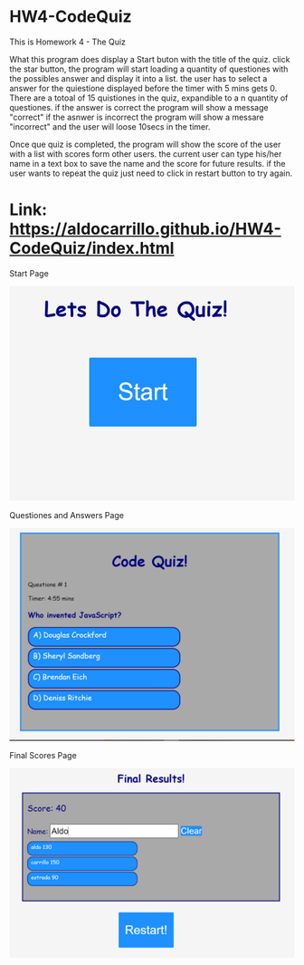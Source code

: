 # HW4-CodeQuiz

This is Homework 4 - The Quiz

What this program does display a Start buton with the title of the quiz.
click the star button, the program will start  loading a quantity of questiones with the possibles answer and display it into a list.
the user has to select a answer for the quiestione displayed before the timer with 5 mins gets 0.
There are a totoal of 15 quistiones in the quiz, expandible to a n quantity of questiones.
if the answer is correct the program will show a message "correct"
if the asnwer is incorrect the program will show a messare "incorrect" and the user will loose 10secs in the timer.

Once que quiz is completed, the program will show the score of the user with a list with scores form other users.
the current user can type his/her name in a text box to save the name and the score for future results.
if the user wants to repeat the quiz just need to click in restart button to try again.


Link:    https://aldocarrillo.github.io/HW4-CodeQuiz/index.html
===============================================================================================================
Start Page

![start](/screenshots/start.PNG)

Questiones and Answers Page

![questione](/screenshots/questione.PNG)

Final Scores Page

![final](/screenshots/final.PNG)


